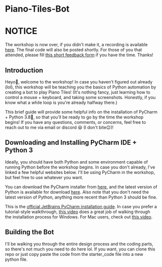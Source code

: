 # Piano-Tiles-Bot

# NOTICE

The workshop is now over, if you didn't make it, a recording is available [here](https://drive.google.com/file/d/1tA3ly7beOh7Rjz701zd8dTcFuR_OIQ0o/view?usp=sharing). The final code will also be posted shortly. For those of you that attended, please fill [this short feedback form](http://bit.ly/S21FeedbackForm) if you have the time. Thanks!

## Introduction

Heyo👋, welcome to the workshop! In case you haven't figured out already (lol), this workshop will be teaching you the basics of Python automation by creating a bot to play Piano Tiles! (It's nothing fancy, just learning how to control a mouse + keyboard, and taking some screenshots. Honestly, if you know what a while loop is you're already halfway there.) 

This brief guide will provide some helpful info on the installation of PyCharm + Python 3.8🐍, so that you'll be ready to go by the time the workshop begins! If you have any questions, comments, or concerns, feel free to reach out to me via email or discord 😃 (I don't bite😉)!

## Downloading and Installing PyCharm IDE + Python 3

Ideally, you should have both Python and some environment capable of running Python before the workshop begins. In case you don't already, I've linked a few helpful websites below. I'll be using PyCharm in the workshop, but feel free to use whatever you want. 

You can download the PyCharm installer from [here](https://www.jetbrains.com/pycharm/download/), and the latest version of Python is available for download [here](https://www.python.org/downloads/). Also note that you don't need the latest version of Python, anything more recent than Python 3 should be fine.

This is the [official JetBrains PyCharm installation guide](https://www.jetbrains.com/help/pycharm/installation-guide.html#standalone).
In case you prefer a tutorial-style walkthrough, [this video](https://www.youtube.com/watch?v=SZUNUB6nz3g) does a great job of walking through the installation process for Windows. For Mac users, check out [this video](https://www.youtube.com/watch?v=K5cAu-Wro3M).

## Building the Bot

I'll be walking you through the entire design process and the coding parts, so there's not much you need to do here lol. If you want, you can clone this repo or just copy paste the code from the starter_code file into a new python file.

